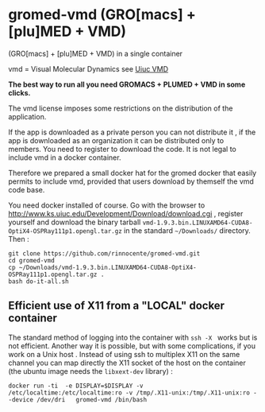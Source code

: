 # gromed-vmd (GRO[macs] + [plu]MED + VMD) 
(GRO[macs] + [plu]MED + VMD) in a single container


vmd = Visual Molecular Dynamics see [Uiuc VMD](http://www.ks.uiuc.edu/Research/vmd/)

**The best way to run all you need GROMACS + PLUMED + VMD in some clicks.**

The vmd license imposes some restrictions on the distribution of the application.

If the app is downloaded as a private person you can not  distribute it , if the app is
downloaded as an organization it can be distributed only to members. 
You need to register to download the code.
It is not legal to include vmd in a docker container.

Therefore we prepared a small docker hat for the gromed docker
that easily permits to include vmd, provided that users download by
themself the vmd code base.

You need docker installed of course.
Go with the browser to http://www.ks.uiuc.edu/Development/Download/download.cgi , register yourself
and download the binary tarball ```vmd-1.9.3.bin.LINUXAMD64-CUDA8-OptiX4-OSPRay111p1.opengl.tar.gz```
in the standard ```~/Downloads/``` directory. Then :

```
git clone https://github.com/rinnocente/gromed-vmd.git
cd gromed-vmd
cp ~/Downloads/vmd-1.9.3.bin.LINUXAMD64-CUDA8-OptiX4-OSPRay111p1.opengl.tar.gz .
bash do-it-all.sh
```

## Efficient use of X11 from a "LOCAL" docker container

The standard method of logging into the container with `ssh -X ` works but is not
efficient. Another way it is possible, but with some complications, if you work on a Unix host .
Instead of using ssh to multiplex X11 on the same channel you can map
directly the X11 socket of the host on the container 
(the ubuntu image needs the `libxext-dev` library) :
```
docker run -ti  -e DISPLAY=$DISPLAY -v /etc/localtime:/etc/localtime:ro -v /tmp/.X11-unix:/tmp/.X11-unix:ro --device /dev/dri   gromed-vmd /bin/bash
```
